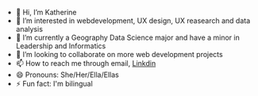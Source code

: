- 👋 Hi, I’m Katherine
- 👀 I’m interested in webdevelopment, UX design, UX reasearch and data analysis 
- 🌱 I’m currently a Geography Data Science major and have a minor in Leadership and Informatics 
- 💞️ I’m looking to collaborate on more web development projects
- 📫 How to reach me through email, [Linkdin](https://www.linkedin.com/in/katherine-escoto-licona/)
- 😄 Pronouns: She/Her/Ella/Ellas
- ⚡ Fun fact: I'm bilingual 


